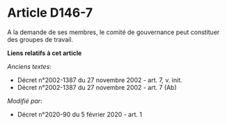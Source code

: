 # Article D146-7

A la demande de ses membres, le comité de gouvernance peut constituer des groupes de travail.

**Liens relatifs à cet article**

_Anciens textes_:

  - Décret n°2002-1387 du 27 novembre 2002 - art. 7, v. init.
  - Décret n°2002-1387 du 27 novembre 2002 - art. 7 (Ab)

_Modifié par_:

  - Décret n°2020-90 du 5 février 2020 - art. 1
